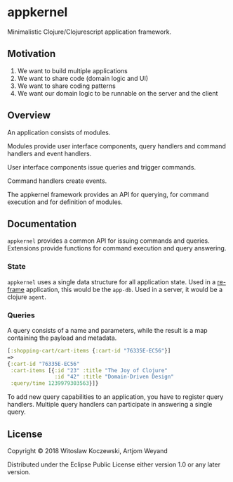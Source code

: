 # appkernel

Minimalistic Clojure/Clojurescript application framework.


## Motivation

1. We want to build multiple applications
1. We want to share code (domain logic and UI)
1. We want to share coding patterns
1. We want our domain logic to be runnable on the server and the client


## Overview

An application consists of modules.

Modules provide user interface components, query handlers and command handlers
and event handlers.

User interface components issue queries and trigger commands.

Command handlers create events.

The appkernel framework provides an API for querying, for command execution
and for definition of modules.


## Documentation

`appkernel` provides a common API for issuing commands and queries. Extensions
provide functions for command execution and query answering.


### State

`appkernel` uses a single data structure for all application state.
Used in a [re-frame](https://github.com/Day8/re-frame) application, this would
be the `app-db`.
Used in a server, it would be a clojure `agent`.


### Queries

A query consists of a name and parameters, while the result is a map containing
the payload and metadata.

```clojure
[:shopping-cart/cart-items {:cart-id "76335E-EC56"}]
=>
{:cart-id "76335E-EC56"
 :cart-items [{:id "23" :title "The Joy of Clojure"
               :id "42" :title "Domain-Driven Design"
 :query/time 1239979303563}]}
```

To add new query capabilities to an application, you have to register query
handlers.
Multiple query handlers can participate in answering a single query.



## License

Copyright © 2018 Witoslaw Koczewski, Artjom Weyand

Distributed under the Eclipse Public License either version 1.0 or any later
version.
